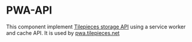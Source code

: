 # PWA-API
This component implement [Tilepieces storage API](https://tilepieces.net/documentation/api/storage/index.html) using a service worker and cache API.
It is used by [pwa.tilepieces.net](https://pwa.tilepieces.net)

